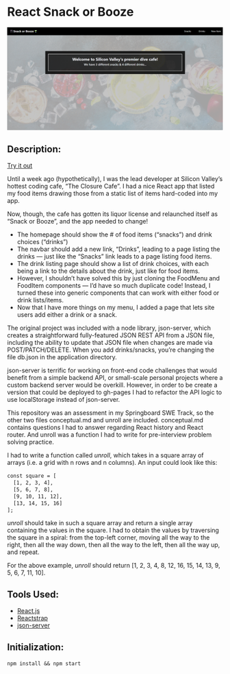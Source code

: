 # React Snack or Booze 

<img src='./snack-or-booze/public/snack-or-booze.png' alt=''>

## Description: 

[Try it out](https://pasha-log.github.io/react-2-assessment/)

Until a week ago (hypothetically), I was the lead developer at Silicon Valley’s hottest coding cafe, “The Closure Cafe”. I had a nice React app that listed my food items drawing those from a static list of items hard-coded into my app.

Now, though, the cafe has gotten its liquor license and relaunched itself as “Snack or Booze”, and the app needed to change!

* The homepage should show the # of food items (“snacks”) and drink choices (“drinks”)
* The navbar should add a new link, “Drinks”, leading to a page listing the drinks — just like the “Snacks” link leads to a page listing food items.
* The drink listing page should show a list of drink choices, with each being a link to the details about the drink, just like for food items.
* However, I shouldn’t have solved this by just cloning the FoodMenu and FoodItem components — I’d have so much duplicate code! Instead, I turned these into generic components that can work with either food or drink lists/items.
* Now that I have more things on my menu, I added a page that lets site users add either a drink or a snack.

The original project was included with a node library, json-server, which creates a straightforward fully-featured JSON REST API from a JSON file, including the ability to update that JSON file when changes are made via POST/PATCH/DELETE. When you add drinks/snacks, you’re changing the file db.json in the application directory.

json-server is terrific for working on front-end code challenges that would benefit from a simple backend API, or small-scale personal projects where a custom backend server would be overkill. However, in order to be create a version that could be deployed to gh-pages I had to refactor the API logic to use localStorage instead of json-server. 

This repository was an assessment in my Springboard SWE Track, so the other two files conceptual.md and unroll are included. conceptual.md contains questions I had to answer regarding React history and React router. And unroll was a function I had to write for pre-interview problem solving practice. 

I had to write a function called *unroll*, which takes in a square array of arrays (i.e. a grid with n rows and n columns). An input could look like this:

```
const square = [
  [1, 2, 3, 4],
  [5, 6, 7, 8],
  [9, 10, 11, 12],
  [13, 14, 15, 16]
];
```

*unroll* should take in such a square array and return a single array containing the values in the square. I had to obtain the values by traversing the square in a spiral: from the top-left corner, moving all the way to the right, then all the way down, then all the way to the left, then all the way up, and repeat.

For the above example, *unroll* should return [1, 2, 3, 4, 8, 12, 16, 15, 14, 13, 9, 5, 6, 7, 11, 10].

## Tools Used: 

* [React.js](https://reactjs.org/)
* [Reactstrap](https://reactstrap.github.io/?path=/docs/home-installation--page)
* [json-server](https://my-json-server.typicode.com/)

## Initialization:

```
npm install && npm start
```

